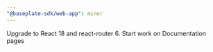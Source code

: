 ```yaml
---
"@baseplate-sdk/web-app": minor
---
```


Upgrade to React 18 and react-router 6. Start work on Documentation pages
